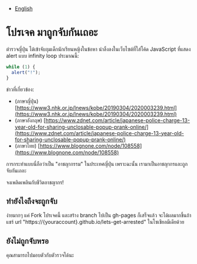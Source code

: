 - [English](README.md)

# โปรเจค มาถูกจับกันเถอะ

ตำรวจญี่ปุ่น ได้เข้าจับกุมเด็กนักเรียนหญิงในข้อหา นำลิ้งลงในเว็บไซต์ที่ใส่โค้ด JavaScript ที่แสดง alert แบบ infinity loop ประมาณนี้:

```js
while (1) {
  alert("!");
}
```

ข่าวที่เกี่ยวข้อง:

- (ภาษาญี่ปุ่น) [https://www3.nhk.or.jp/lnews/kobe/20190304/2020003239.html](https://www3.nhk.or.jp/lnews/kobe/20190304/2020003239.html)
- (ภาษาอังกฤษ) [https://www.zdnet.com/article/japanese-police-charge-13-year-old-for-sharing-unclosable-popup-prank-online/](https://www.zdnet.com/article/japanese-police-charge-13-year-old-for-sharing-unclosable-popup-prank-online/)
- (ภาษาไทย) [https://www.blognone.com/node/108558](https://www.blognone.com/node/108558)

การกระทำแบบนี่ถือว่าเป็น "อาชญากรรม" ในประเทศญี่ปุ่น เพราะฉะนั้น เรามาเป็นอาชญากรและถูกจับกันเถอะ

จงเพลิดเพลินกับชีวิตอาชญากร!

## ทำยังไงถึงจะถูกจับ

ง่ายมากๆ แค่ Fork โปรเจคนี้ และสร้าง branch ไปเป็น gh-pages ก็เสร็จแล้ว จะได้ผลมากขึ้นถ้าแชร์ url "https://{youraccount}.github.io/lets-get-arrested" ในโซเชียลมีเดียด้วย

## ยังไม่ถูกจับหรอ

คุณสามารถไปมอบตัวกับตัวรวจได้นะ
